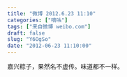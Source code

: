```yaml
---
title: "微博 2012.6.23 11:10"
categories: ["嘀咕"]
tags: ["来自微博 weibo.com"]
draft: false
slug: "Y6OgSo"
date: "2012-06-23 11:10:00"
---
```


<p>嘉兴粽子，果然名不虚传。味道都不一样。 ​​​​</p>
